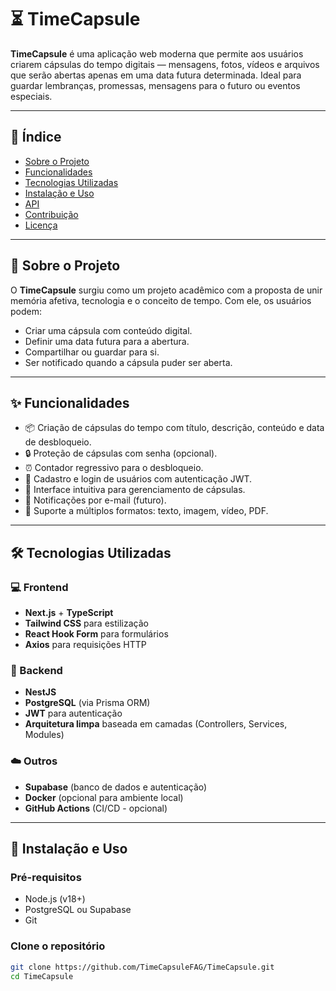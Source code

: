 # ⏳ TimeCapsule

**TimeCapsule** é uma aplicação web moderna que permite aos usuários criarem cápsulas do tempo digitais — mensagens, fotos, vídeos e arquivos que serão abertas apenas em uma data futura determinada. Ideal para guardar lembranças, promessas, mensagens para o futuro ou eventos especiais.

---

## 📌 Índice

- [Sobre o Projeto](#sobre-o-projeto)
- [Funcionalidades](#funcionalidades)
- [Tecnologias Utilizadas](#tecnologias-utilizadas)
- [Instalação e Uso](#instalação-e-uso)
- [API](#api)
- [Contribuição](#contribuição)
- [Licença](#licença)

---

## 📖 Sobre o Projeto

O **TimeCapsule** surgiu como um projeto acadêmico com a proposta de unir memória afetiva, tecnologia e o conceito de tempo. Com ele, os usuários podem:

- Criar uma cápsula com conteúdo digital.
- Definir uma data futura para a abertura.
- Compartilhar ou guardar para si.
- Ser notificado quando a cápsula puder ser aberta.

---

## ✨ Funcionalidades

- 📦 Criação de cápsulas do tempo com título, descrição, conteúdo e data de desbloqueio.
- 🔒 Proteção de cápsulas com senha (opcional).
- ⏰ Contador regressivo para o desbloqueio.
- 👥 Cadastro e login de usuários com autenticação JWT.
- 🧭 Interface intuitiva para gerenciamento de cápsulas.
- 📨 Notificações por e-mail (futuro).
- 🧠 Suporte a múltiplos formatos: texto, imagem, vídeo, PDF.

---

## 🛠️ Tecnologias Utilizadas

### 💻 Frontend
- **Next.js** + **TypeScript**
- **Tailwind CSS** para estilização
- **React Hook Form** para formulários
- **Axios** para requisições HTTP

### 🧠 Backend
- **NestJS**
- **PostgreSQL** (via Prisma ORM)
- **JWT** para autenticação
- **Arquitetura limpa** baseada em camadas (Controllers, Services, Modules)

### ☁️ Outros
- **Supabase** (banco de dados e autenticação)
- **Docker** (opcional para ambiente local)
- **GitHub Actions** (CI/CD - opcional)

---

## 🚀 Instalação e Uso

### Pré-requisitos

- Node.js (v18+)
- PostgreSQL ou Supabase
- Git

### Clone o repositório

```bash
git clone https://github.com/TimeCapsuleFAG/TimeCapsule.git
cd TimeCapsule
